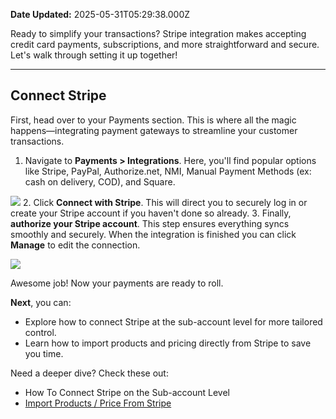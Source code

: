 **Date Updated:** 2025-05-31T05:29:38.000Z

Ready to simplify your transactions? Stripe integration makes accepting credit card payments, subscriptions, and more straightforward and secure. Let's walk through setting it up together!

---

## **Connect Stripe** 

  
First, head over to your Payments section. This is where all the magic happens—integrating payment gateways to streamline your customer transactions.

1. Navigate to **Payments > Integrations**. Here, you'll find popular options like Stripe, PayPal, Authorize.net, NMI, Manual Payment Methods (ex: cash on delivery, COD), and Square.  
    
![](https://s3.amazonaws.com/cdn.freshdesk.com/data/helpdesk/attachments/production/155047521122/original/Pzm_agDxZiQDXGxZ40DuvBmhEBQEk5IbEw.png?1748649426)
2. Click **Connect with Stripe**. This will direct you to securely log in or create your Stripe account if you haven't done so already.
3. Finally, **authorize your Stripe account**. This step ensures everything syncs smoothly and securely. When the integration is finished you can click **Manage** to edit the connection.  
    
![](https://s3.amazonaws.com/cdn.freshdesk.com/data/helpdesk/attachments/production/155047521127/original/o7bIfWXE2UK74snQVqVpQO2k2PC5hsFd3A.png?1748649525)

Awesome job! Now your payments are ready to roll.  
  
**Next**, you can:

* Explore how to connect Stripe at the sub-account level for more tailored control.
* Learn how to import products and pricing directly from Stripe to save you time.

Need a deeper dive? Check these out:

* How To Connect Stripe on the Sub-account Level
* [Import Products / Price From Stripe](https://help.gohighlevel.com/en/support/solutions/articles/48001202184)

  